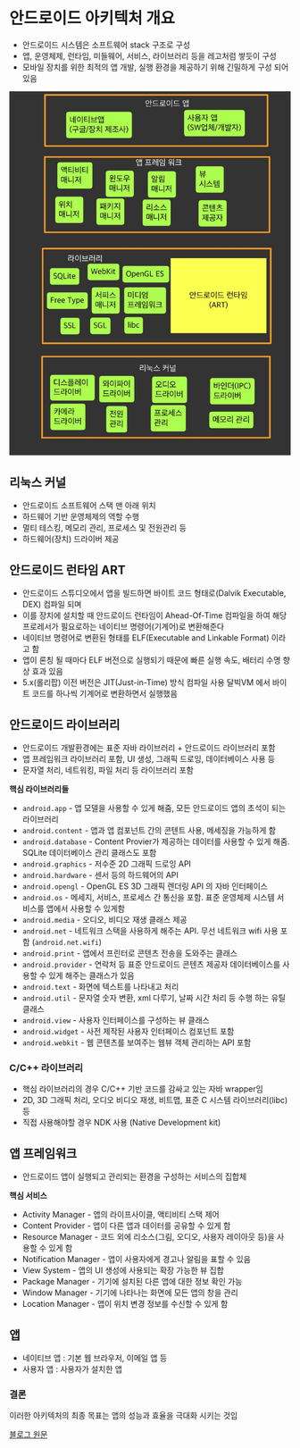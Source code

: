 # 안드로이드 아키텍처 개요

- 안드로이드 시스템은 소프트웨어 stack 구조로 구성
- 앱, 운영체제, 런타임, 미들웨어, 서비스, 라이브러리 등을 레고처럼 쌓듯이 구성
- 모바일 장치를 위한 최적의 앱 개발, 실행 환경을 제공하기 위해 긴밀하게 구성 되어있음

![안드로이드 구조](/img/android_architecture.jpg)

## 리눅스 커널

- 안드로이드 소프트웨어 스택 맨 아래 위치
- 하드웨어 기반 운영체제의 역할 수행
- 멀티 테스킹, 메모리 관리, 프로세스 및 전원관리 등
- 하드웨어(장치) 드라이버 제공

## 안드로이드 런타임 ART

- 안드로이드 스튜디오에서 앱을 빌드하면 바이트 코드 형태로(Dalvik Executable, DEX) 컴파일 되며
- 이를 장치에 설치할 때 안드로이드 런타임이 Ahead-Of-Time 컴파일을 하여 해당 프로레서가 필요로하는 네이티브 명령어(기계어)로 변환해준다
- 네이티브 명령어로 변환된 형태를 ELF(Executable and Linkable Format) 이라고 함
- 앱이 론칭 될 때마다 ELF 버전으로 실행되기 때문에 빠른 실행 속도, 배터리 수명 향상 효과 있음
- 5.x(롤리팝) 이전 버전은 JIT(Just-in-Time) 방식 컴파일 사용 달빅VM 에서 바이트 코드를 하나씩 기계어로 변환하면서 실행했음

## 안드로이드 라이브러리

- 안드로이드 개발환경에는 표준 자바 라이브러리 + 안드로이드 라이브러리 포함
- 앱 프레임워크 라이브러리 포함, UI 생성, 그래픽 드로잉, 데이터베이스 사용 등
- 문자열 처리, 네트워킹, 파일 처리 등 라이브러리 포함

**핵심 라이브러리들**

- `android.app` - 앱 모델을 사용할 수 있게 해줌, 모든 안드로이드 앱의 초석이 되는 라이브러리
- `android.content` - 앱과 앱 컴포넌트 간의 콘텐트 사용, 메세징을 가능하게 함
- `android.database` - Content Provier가 제공하는 데이터를 사용할 수 있게 해줌. SQLite 데이터베이스 관리 클래스도 포함
- `android.graphics` - 저수준 2D 그래픽 드로잉 API
- `android.hardware` - 센서 등의 하드웨어의 API
- `android.opengl` - OpenGL ES 3D 그래픽 렌더링 API 의 자바 인터페이스
- `android.os` - 메세지, 서비스, 프로세스 간 통신을 포함. 표준 운영체제 시스템 서비스를 앱에서 사용할 수 있게함
- `android.media` - 오디오, 비디오 재생 클래스 제공
- `android.net` - 네트워크 스택을 사용하게 해주는 API. 무선 네트워크 wifi 사용 포함 (`android.net.wifi`)
- `android.print` - 앱에서 프린터로 콘텐츠 전송을 도와주는 클래스
- `android.provider` - 연락처 등 표준 안드로이드 콘텐츠 제공자 데이터베이스를 사용할 수 있게 해주는 클래스가 있음
- `android.text` - 화면에 텍스트를 나타내고 처리
- `android.util` - 문자열 숫자 변환, xml 다루기, 날짜 시간 처리 등 수행 하는 유틸 클래스
- `android.view` - 사용자 인터페이스를 구성하는 뷰 클래스
- `android.widget` - 사전 제작된 사용자 인터페이스 컴포넌트 포함
- `android.webkit` - 웹 콘텐츠를 보여주는 웹뷰 객체 관리하는 API 포함

### C/C++ 라이브러리

- 핵심 라이브러리의 경우 C/C++ 기반 코드를 감싸고 있는 자바 wrapper임
- 2D, 3D 그래픽 처리, 오디오 비디오 재생, 비트맵, 표준 C 시스템 라이브러리(libc) 등
- 직접 사용해야할 경우 NDK 사용 (Native Development kit)

## 앱 프레임워크

- 안드로이드 앱이 실행되고 관리되는 환경을 구성하는 서비스의 집합체

**핵심 서비스**

- Activity Manager - 앱의 라이프사이클, 액티비티 스택 제어
- Content Provider - 앱이 다른 앱과 데이터를 공유할 수 있게 함
- Resource Manager - 코드 외에 리소스(그림, 오디오, 사용자 레이아웃 등)을 사용할 수 있게 함
- Notification Manager - 앱이 사용자에게 경고나 알림을 표할 수 있음
- View System - 앱의 UI 생성에 사용되는 확장 가능한 뷰 집합
- Package Manager - 기기에 설치된 다른 앱에 대한 정보 확인 가능
- Window Manager - 기기에 나타나는 화면에 모든 앱의 창을 관리
- Location Manager - 앱이 위치 변경 정보를 수신할 수 있게 함

## 앱

- 네이티브 앱 : 기본 웹 브라우저, 이메일 앱 등
- 사용자 앱 : 사용자가 설치한 앱

### 결론

이러한 아키텍처의 최종 목표는 앱의 성능과 효율을 극대화 시키는 것임

[블로그 원문](https://whyprogrammer.tistory.com/623)